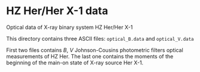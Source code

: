 # HZ Her/Her X-1 data
Optical data of X-ray binary system HZ Her/Her X-1

This directory contains three ASCII files: ```optical_B.data``` and ```optical_V.data```

First two files contains *B*, *V* Johnson-Cousins photometric filters optical measurements of HZ Her. 
The last one contains the moments of the beginning of the main-on state of X-ray source Her X-1.
